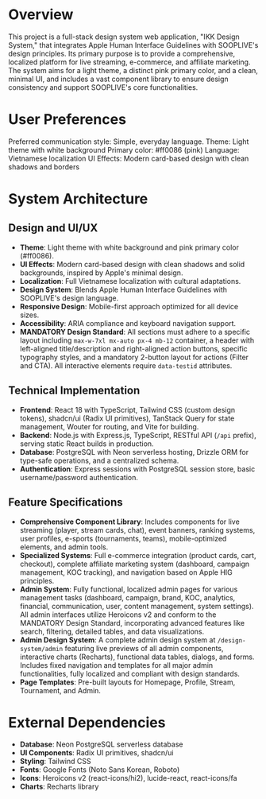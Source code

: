 # Overview

This project is a full-stack design system web application, "IKK Design System," that integrates Apple Human Interface Guidelines with SOOPLIVE's design principles. Its primary purpose is to provide a comprehensive, localized platform for live streaming, e-commerce, and affiliate marketing. The system aims for a light theme, a distinct pink primary color, and a clean, minimal UI, and includes a vast component library to ensure design consistency and support SOOPLIVE's core functionalities.

# User Preferences

Preferred communication style: Simple, everyday language.
Theme: Light theme with white background
Primary color: #ff0086 (pink)
Language: Vietnamese localization
UI Effects: Modern card-based design with clean shadows and borders

# System Architecture

## Design and UI/UX
- **Theme**: Light theme with white background and pink primary color (#ff0086).
- **UI Effects**: Modern card-based design with clean shadows and solid backgrounds, inspired by Apple's minimal design.
- **Localization**: Full Vietnamese localization with cultural adaptations.
- **Design System**: Blends Apple Human Interface Guidelines with SOOPLIVE's design language.
- **Responsive Design**: Mobile-first approach optimized for all device sizes.
- **Accessibility**: ARIA compliance and keyboard navigation support.
- **MANDATORY Design Standard**: All sections must adhere to a specific layout including `max-w-7xl mx-auto px-4 mb-12` container, a header with left-aligned title/description and right-aligned action buttons, specific typography styles, and a mandatory 2-button layout for actions (Filter and CTA). All interactive elements require `data-testid` attributes.

## Technical Implementation
- **Frontend**: React 18 with TypeScript, Tailwind CSS (custom design tokens), shadcn/ui (Radix UI primitives), TanStack Query for state management, Wouter for routing, and Vite for building.
- **Backend**: Node.js with Express.js, TypeScript, RESTful API (`/api` prefix), serving static React builds in production.
- **Database**: PostgreSQL with Neon serverless hosting, Drizzle ORM for type-safe operations, and a centralized schema.
- **Authentication**: Express sessions with PostgreSQL session store, basic username/password authentication.

## Feature Specifications
- **Comprehensive Component Library**: Includes components for live streaming (player, stream cards, chat), event banners, ranking systems, user profiles, e-sports (tournaments, teams), mobile-optimized elements, and admin tools.
- **Specialized Systems**: Full e-commerce integration (product cards, cart, checkout), complete affiliate marketing system (dashboard, campaign management, KOC tracking), and navigation based on Apple HIG principles.
- **Admin System**: Fully functional, localized admin pages for various management tasks (dashboard, campaign, brand, KOC, analytics, financial, communication, user, content management, system settings). All admin interfaces utilize Heroicons v2 and conform to the MANDATORY Design Standard, incorporating advanced features like search, filtering, detailed tables, and data visualizations.
- **Admin Design System**: A complete admin design system at `/design-system/admin` featuring live previews of all admin components, interactive charts (Recharts), functional data tables, dialogs, and forms. Includes fixed navigation and templates for all major admin functionalities, fully localized and compliant with design standards.
- **Page Templates**: Pre-built layouts for Homepage, Profile, Stream, Tournament, and Admin.

# External Dependencies

- **Database**: Neon PostgreSQL serverless database
- **UI Components**: Radix UI primitives, shadcn/ui
- **Styling**: Tailwind CSS
- **Fonts**: Google Fonts (Noto Sans Korean, Roboto)
- **Icons**: Heroicons v2 (react-icons/hi2), lucide-react, react-icons/fa
- **Charts**: Recharts library